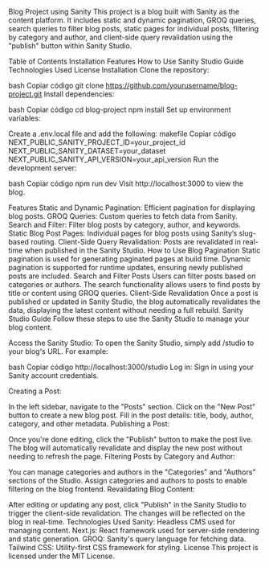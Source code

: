Blog Project using Sanity
This project is a blog built with Sanity as the content platform. It includes static and dynamic pagination, GROQ queries, search queries to filter blog posts, static pages for individual posts, filtering by category and author, and client-side query revalidation using the "publish" button within Sanity Studio.

Table of Contents
Installation
Features
How to Use
Sanity Studio Guide
Technologies Used
License
Installation
Clone the repository:

bash
Copiar código
git clone https://github.com/yourusername/blog-project.git
Install dependencies:

bash
Copiar código
cd blog-project
npm install
Set up environment variables:

Create a .env.local file and add the following:
makefile
Copiar código
NEXT_PUBLIC_SANITY_PROJECT_ID=your_project_id
NEXT_PUBLIC_SANITY_DATASET=your_dataset
NEXT_PUBLIC_SANITY_API_VERSION=your_api_version
Run the development server:

bash
Copiar código
npm run dev
Visit http://localhost:3000 to view the blog.

Features
Static and Dynamic Pagination: Efficient pagination for displaying blog posts.
GROQ Queries: Custom queries to fetch data from Sanity.
Search and Filter: Filter blog posts by category, author, and keywords.
Static Blog Post Pages: Individual pages for blog posts using Sanity’s slug-based routing.
Client-Side Query Revalidation: Posts are revalidated in real-time when published in the Sanity Studio.
How to Use
Blog Pagination
Static pagination is used for generating paginated pages at build time.
Dynamic pagination is supported for runtime updates, ensuring newly published posts are included.
Search and Filter Posts
Users can filter posts based on categories or authors.
The search functionality allows users to find posts by title or content using GROQ queries.
Client-Side Revalidation
Once a post is published or updated in Sanity Studio, the blog automatically revalidates the data, displaying the latest content without needing a full rebuild.
Sanity Studio Guide
Follow these steps to use the Sanity Studio to manage your blog content.

Access the Sanity Studio:
To open the Sanity Studio, simply add /studio to your blog's URL. For example:

bash
Copiar código
http://localhost:3000/studio
Log in:
Sign in using your Sanity account credentials.

Creating a Post:

In the left sidebar, navigate to the "Posts" section.
Click on the "New Post" button to create a new blog post.
Fill in the post details: title, body, author, category, and other metadata.
Publishing a Post:

Once you're done editing, click the "Publish" button to make the post live.
The blog will automatically revalidate and display the new post without needing to refresh the page.
Filtering Posts by Category and Author:

You can manage categories and authors in the "Categories" and "Authors" sections of the Studio.
Assign categories and authors to posts to enable filtering on the blog frontend.
Revalidating Blog Content:

After editing or updating any post, click "Publish" in the Sanity Studio to trigger the client-side revalidation.
The changes will be reflected on the blog in real-time.
Technologies Used
Sanity: Headless CMS used for managing content.
Next.js: React framework used for server-side rendering and static generation.
GROQ: Sanity's query language for fetching data.
Tailwind CSS: Utility-first CSS framework for styling.
License
This project is licensed under the MIT License.
